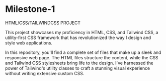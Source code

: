 # Milestone-1
HTML/CSS/TAILWINDCSS PROJECT

This project showcases my proficiency in HTML, CSS, and Tailwind CSS, a utility-first CSS framework that has revolutionized the way I design and style web applications.

In this repository, you'll find a complete set of files that make up a sleek and responsive web page. The HTML files structure the content, while the CSS and Tailwind CSS stylesheets bring life to the design. I've harnessed the power of Tailwind's utility classes to craft a stunning visual experience without writing extensive custom CSS.
